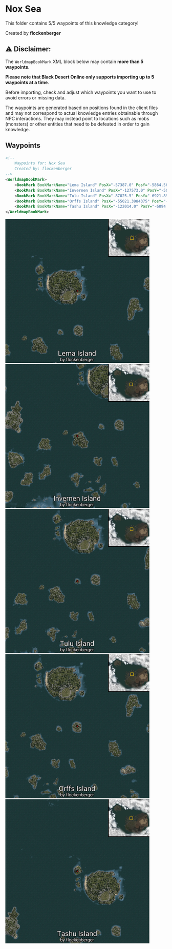 # Nox Sea

This folder contains 5/5 waypoints of this knowledge category!


Created by **flockenberger**

## ⚠️ Disclaimer:
The `WorldmapBookMark` XML block below may contain **more than 5 waypoints**.

**Please note that Black Desert Online only supports importing up to 5 waypoints at a time**.

Before importing, check and adjust which waypoints you want to use to avoid errors or missing data.

The waypoints are generated based on positions found in the client files and may not correspond to actual knowledge entries obtainable through NPC interactions.
They may instead point to locations such as mobs (monsters) or other entities that need to be defeated in order to gain knowledge.

## Waypoints
```xml
<!--
    Waypoints for: Nox Sea
    Created by: flockenberger
-->
<WorldmapBookMark>
    <BookMark BookMarkName="Lema Island" PosX="-57387.0" PosY="-5864.56982421875" PosZ="396630.0" />
    <BookMark BookMarkName="Invernen Island" PosX="-127573.0" PosY="-5001.77001953125" PosZ="309870.0" />
    <BookMark BookMarkName="Tulu Island" PosX="-87025.5" PosY="-6921.89013671875" PosZ="326256.0" />
    <BookMark BookMarkName="Orffs Island" PosX="-55021.3984375" PosY="-3854.570068359375" PosZ="330371.0" />
    <BookMark BookMarkName="Tashu Island" PosX="-122014.0" PosY="-6094.52978515625" PosZ="430941.0" />
</WorldmapBookMark>
```

<img src="./Nox Sea_Lema Island_Preview.webp" width="450"/> <img src="./Nox Sea_Invernen Island_Preview.webp" width="450"/> <img src="./Nox Sea_Tulu Island_Preview.webp" width="450"/> <img src="./Nox Sea_Orffs Island_Preview.webp" width="450"/> <img src="./Nox Sea_Tashu Island_Preview.webp" width="450"/> 